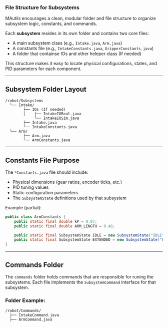 ### File Structure for Subsystems

MAutils encourages a clean, modular folder and file structure to organize subsystem logic, constants, and commands.

Each **subsystem** resides in its own folder and contains two core files:

* A main subsystem class (e.g., `Intake.java`, `Arm.java`)
* A constants file (e.g., `IntakeConstants.java`, `GripperConstants.java`)
* A folder that containse IOs and other heleper class (If needed) 

This structure makes it easy to locate physical configurations, states, and PID parameters for each component.

---

##  Subsystem Folder Layout

```text
/robot/Subsystems
  └── Intake/
        ├── IOs (If needed)
        |    ├── IntakeIOReal.java
             └── IntakeIOSim.java
        ├── Intake.java
        └── IntakeConstants.java
  └── Arm/
        ├── Arm.java
        └── ArmConstants.java
```

---

##  Constants File Purpose

The `*Constants.java` file should include:

* Physical dimensions (gear ratios, encoder ticks, etc.)
* PID tuning values
* Static configuration parameters
* The `SubsystemState` definitions used by that subsystem

Example (partial):

```java
public class ArmConstants {
    public static final double kP = 0.07;
    public static final double ARM_LENGTH = 0.48;

    public static final SubsystemState IDLE = new SubsystemState("IDLE");
    public static final SubsystemState EXTENDED = new SubsystemState("EXTENDED");
}
```

---

##  Commands Folder

The `commands` folder holds commands that are responsible for runing the subsystems. Each file implements the `SubsystemCommand` interface for that subsystem.

### Folder Example:

```text
/robot/Commands/
  ├── IntakeCommand.java
  ├── ArmCommand.java
```
